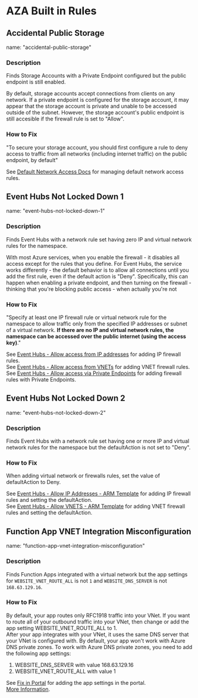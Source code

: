 # AZA Built in Rules

## Accidental Public Storage
name: "accidental-public-storage"
### Description 
Finds Storage Accounts with a Private Endpoint configured but the public endpoint is still enabled.  

By default, storage accounts accept connections from clients on any network. If a private endpoint is configured for the storage account, it may appear that the storage account is private and unable to be accessed outside of the subnet. However, the storage account's public endpoint is still accesible if the firewall rule is set to "Allow".

### How to Fix
"To secure your storage account, you should first configure a rule to deny access to traffic from all networks (including internet traffic) on the public endpoint, by default"  

See [Default Network Access Docs](https://docs.microsoft.com/en-us/azure/storage/common/storage-network-security?tabs=azure-portal#change-the-default-network-access-rule) for managing default network access rules. 

## Event Hubs Not Locked Down 1
name: "event-hubs-not-locked-down-1"
### Description 
Finds Event Hubs with a network rule set having zero IP and virtual network rules for the namespace.  

With most Azure services, when you enable the firewall - it disables all access except for the rules that you define. For Event Hubs, the service works differently - the default behavior is to allow all connections until you add the first rule, even if the default action is "Deny". Specifically, this can happen when enabling a private endpoint, and then turning on the firewall - thinking that you're blocking public access - when actually you're not

### How to Fix
"Specify at least one IP firewall rule or virtual network rule for the namespace to allow traffic only from the specified IP addresses or subnet of a virtual network. **If there are no IP and virtual network rules, the namespace can be accessed over the public internet (using the access key)**."  

See [Event Hubs - Allow access from IP addresses](https://docs.microsoft.com/en-us/azure/event-hubs/event-hubs-ip-filtering) for adding IP firewall rules.   
See [Event Hubs - Allow access from VNETs](https://docs.microsoft.com/en-us/azure/event-hubs/event-hubs-service-endpoints) for adding VNET firewall rules.  
See [Event Hubs - Allow access via Private Endpoints](https://docs.microsoft.com/en-us/azure/event-hubs/private-link-service) for adding firewall rules with Private Endpoints. 

## Event Hubs Not Locked Down 2
name: "event-hubs-not-locked-down-2"
### Description 
Finds Event Hubs with a network rule set having one or more IP and virtual network rules for the namespace but the defaultAction is not set to "Deny". 

### How to Fix
When adding virtual network or firewalls rules, set the value of defaultAction to Deny. 

See [Event Hubs - Allow IP Addresses - ARM Template](https://docs.microsoft.com/en-us/azure/event-hubs/event-hubs-ip-filtering#use-resource-manager-template) for adding IP firewall rules and setting the defaultAction.   
See [Event Hubs - Allow VNETS - ARM Template](https://docs.microsoft.com/en-us/azure/event-hubs/event-hubs-service-endpoints#use-resource-manager-template) for adding VNET firewall rules and setting the defaultAction.  

## Function App VNET Integration Misconfiguration
name: "function-app-vnet-integration-misconfiguration"
### Description 
Finds Function Apps integrated with a virtual network but the app settings for `WEBSITE_VNET_ROUTE_ALL` is not `1` and `WEBSITE_DNS_SERVER` is not `168.63.129.16`. 

### How to Fix
By default, your app routes only RFC1918 traffic into your VNet. If you want to route all of your outbound traffic into your VNet, then change or add the app setting WEBSITE_VNET_ROUTE_ALL to 1.  
After your app integrates with your VNet, it uses the same DNS server that your VNet is configured with. By default, your app won't work with Azure DNS private zones. To work with Azure DNS private zones, you need to add the following app settings:

1. WEBSITE_DNS_SERVER with value 168.63.129.16
2. WEBSITE_VNET_ROUTE_ALL with value 1

See [Fix in Portal](https://docs.microsoft.com/en-us/azure/azure-functions/functions-networking-options#regional-virtual-network-integration) for adding the app settings in the portal.   
[More Information](https://docs.microsoft.com/en-us/azure/azure-functions/functions-networking-options#virtual-network-integration). 
